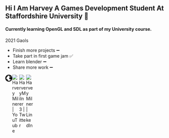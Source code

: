 ## Hi I Am Harvey A Games Development Student At Staffordshire University 👋

#### Currently learning OpenGL and SDL as part of my University course.
  2021 Gaols
  - Finish more projects ➖
  - Take part in first game jam ✅
  - Learn blender ➖
  - Share more work ➖

[<img align="left" alt="hmilner1.com" width="22px" src="https://raw.githubusercontent.com/iconic/open-iconic/master/svg/globe.svg" />][website]
[<img align="left" alt="Harvey Milner | YouTube" width="22px" src="https://cdn.jsdelivr.net/npm/simple-icons@v3/icons/youtube.svg" />][youtube]
[<img align="left" alt="HarveyMilner3 | Twitter" width="22px" src="https://www.flaticon.com/svg/vstatic/svg/733/733579.svg?token=exp=1615988346~hmac=0e2ebc8d340bf2e41cd4a8b742929c2d" />][twitter]
[<img align="left" alt="Harvey Milner | LinkedIn" width="22px" src="https://cdn.jsdelivr.net/npm/simple-icons@v3/icons/linkedin.svg" />][linkedin]



[website]: https://hmilner1.github.io/
[youtube]: https://www.youtube.com/channel/UCfWqyN8Cv6OhaF42kvnN_zA
[twitter]: https://twitter.com/HarveyMilner3
[linkedin]: https://www.linkedin.com/in/harvey-milner-62a5961ba/
